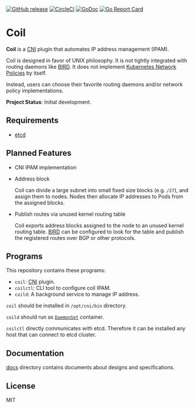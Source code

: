 [![GitHub release](https://img.shields.io/github/release/cybozu-go/coil.svg?maxAge=60)][releases]
[![CircleCI](https://circleci.com/gh/cybozu-go/coil.svg?style=svg)](https://circleci.com/gh/cybozu-go/coil)
[![GoDoc](https://godoc.org/github.com/cybozu-go/coil?status.svg)][godoc]
[![Go Report Card](https://goreportcard.com/badge/github.com/cybozu-go/coil)](https://goreportcard.com/report/github.com/cybozu-go/coil)

Coil
====

**Coil** is a [CNI][] plugin that automates IP address management (IPAM).

Coil is designed in favor of UNIX philosophy.  It is not tightly integrated
with routing daemons like [BIRD][].  It does not implement
[Kubernetes Network Policies][NetworkPolicy] by itself.

Instead, users can choose their favorite routing daemons and/or network
policy implementations.

**Project Status**: Initial development.

Requirements
------------

* [etcd][]

Planned Features
----------------

* CNI IPAM implementation

* Address block

    Coil can divide a large subnet into small fixed size blocks (e.g. `/27`),
    and assign them to nodes.  Nodes then allocate IP addresses to Pods
    from the assigned blocks.

* Publish routes via unused kernel routing table

    Coil exports address blocks assigned to the node to an unused kernel
    routing table.  [BIRD][] can be configured to look for the table and
    publish the registered routes over BGP or other protocols.

Programs
--------

This repository contains these programs:

* `coil`: [CNI][] plugin.
* `coilctl`: CLI tool to configure coil IPAM.
* `coild`: A background service to manage IP address.

`coil` should be installed in `/opt/cni/bin` directory.

`coild` should run as [`DaemonSet`](https://kubernetes.io/docs/concepts/workloads/controllers/daemonset/) container.

`coilctl` directly communicates with etcd.
Therefore it can be installed any host that can connect to etcd cluster.

Documentation
-------------

[docs](docs/) directory contains documents about designs and specifications.

License
-------

MIT

[releases]: https://github.com/cybozu-go/coil/releases
[godoc]: https://godoc.org/github.com/cybozu-go/coil
[CNI]: https://kubernetes.io/docs/concepts/extend-kubernetes/compute-storage-net/network-plugins/
[BIRD]: https://bird.network.cz/
[NetworkPolicy]: https://kubernetes.io/docs/concepts/services-networking/network-policies/
[etcd]: https://github.com/etcd-io/etcd
